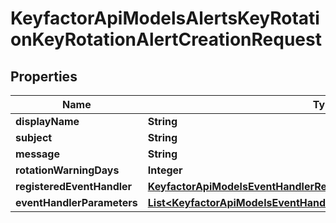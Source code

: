 

# KeyfactorApiModelsAlertsKeyRotationKeyRotationAlertCreationRequest


## Properties

| Name | Type | Description | Notes |
|------------ | ------------- | ------------- | -------------|
|**displayName** | **String** |  |  |
|**subject** | **String** |  |  |
|**message** | **String** |  |  |
|**rotationWarningDays** | **Integer** |  |  |
|**registeredEventHandler** | [**KeyfactorApiModelsEventHandlerRegisteredEventHandlerRequest**](KeyfactorApiModelsEventHandlerRegisteredEventHandlerRequest.md) |  |  [optional] |
|**eventHandlerParameters** | [**List&lt;KeyfactorApiModelsEventHandlerEventHandlerParameterRequest&gt;**](KeyfactorApiModelsEventHandlerEventHandlerParameterRequest.md) |  |  [optional] |



